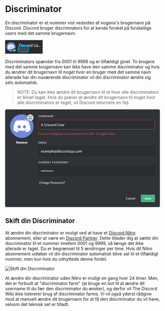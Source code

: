 <!-- TITLE: Danish - Discriminator -->
<!-- SUBTITLE: Information om Discord discriminators -->

# Discriminator
En discriminator er et nummer vist vedsiden af nogens's brugernavn på Discord. Discord bruger discrimnators for at kende forskel på forskellige users med det samme brugernavn.

![Discriminator Eksempel](/uploads/discriminator-example.png "Discriminator Eksempel")

Discriminators spænder fra 0001 til 9999 og er tilfældigt givet. To brugere med det samme brugernavn kan ikke have den samme discriminator og hvis du ændrer dit brugernavn til noget hvor en bruger med det samme navn allerade har din nuværende discriminator vil din discriminator ændre sig selv automatisk.

 > NOTE: Du kan ikke ændre dit brugernavn til et hvor alle discriminators er blivet taget. Hvis du prøver at ændre dit brugernavn til noget hvor alle discriminators er taget, vil Discord returnere en fejl.

![Brugernavnsændring](/uploads/discriminator/usernamechange.png "Brugernavnsændring")

## Skift din Discriminator
At ændre din discriminator er muligt ved at have et [Discord Nitro](/nitro) abonnement, eller at være en [Discord Partner](/partner). Dette tillader dig at sætte din discriminator til et nummer imellem 0001 og 9999, så længe det ikke allerade er taget. Du er begrænset til 5 ændringer per time. Hvis dit Nitro abonnement udløber vil din discriminator automatisk blive sat til et tilfældigt nummer, men kun hvis du udnyttede denne fordel.

![Skift din Discriminator](https://i.imgur.com/SuxuNHe.png "Skift din Discriminator")


At ændre din discriminator uden Nitro er muligt en gang hver 24 timer. Men, det er forbudt at "discriminator farm" (at bruge en bot til at ændre dit username til du fær den discriminator du ønsker), og derfor vil The Discord Wiki ikke tolererer brug af discriminator farms. Vi vil også yderst rådgive mod at manuelt ændre dit brugernavn for at få den discriminator du vil have, selvom det teknisk set er tilladt.
